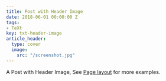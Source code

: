 ```yaml
---
title: Post with Header Image
date: 2018-06-01 00:00:00 Z
tags:
- TeXt
key: txt-header-image
article_header:
  type: cover
  image:
    src: "/screenshot.jpg"
---
```


A Post with Header Image, See [Page layout](https://tianqi.name/jekyll-TeXt-theme/samples.html#page-layout) for more examples.

<!--more-->
